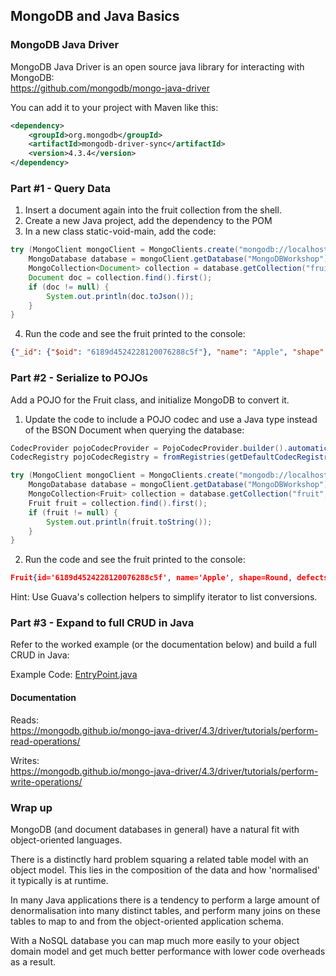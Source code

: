 ## MongoDB and Java Basics

### MongoDB Java Driver
MongoDB Java Driver is an open source java library for interacting with MongoDB:  
https://github.com/mongodb/mongo-java-driver

You can add it to your project with Maven like this:

```xml
<dependency>
    <groupId>org.mongodb</groupId>
    <artifactId>mongodb-driver-sync</artifactId>
    <version>4.3.4</version>
</dependency>
```

### Part #1 - Query Data
1. Insert a document again into the fruit collection from the shell.
2. Create a new Java project, add the dependency to the POM
3. In a new class static-void-main, add the code:
```java
try (MongoClient mongoClient = MongoClients.create("mongodb://localhost:27017")) {
    MongoDatabase database = mongoClient.getDatabase("MongoDBWorkshop");
    MongoCollection<Document> collection = database.getCollection("fruit");
    Document doc = collection.find().first();
    if (doc != null) {
        System.out.println(doc.toJson());
    }
}
```
4. Run the code and see the fruit printed to the console:

```json
{"_id": {"$oid": "6189d4524228120076288c5f"}, "name": "Apple", "shape": "Round", "defects": 3, "perfect": false}
```

### Part #2 - Serialize to POJOs
Add a POJO for the Fruit class, and initialize MongoDB to convert it.

1. Update the code to include a POJO codec and use a Java type instead of the BSON Document when querying the database:
```java
CodecProvider pojoCodecProvider = PojoCodecProvider.builder().automatic(true).build();
CodecRegistry pojoCodecRegistry = fromRegistries(getDefaultCodecRegistry(), fromProviders(pojoCodecProvider));

try (MongoClient mongoClient = MongoClients.create("mongodb://localhost:27017")) {
    MongoDatabase database = mongoClient.getDatabase("MongoDBWorkshop").withCodecRegistry(pojoCodecRegistry);;
    MongoCollection<Fruit> collection = database.getCollection("fruit", Fruit.class);
    Fruit fruit = collection.find().first();
    if (fruit != null) {
        System.out.println(fruit.toString());
    }
}
```
2. Run the code and see the fruit printed to the console:

```json
Fruit{id='6189d4524228120076288c5f', name='Apple', shape=Round, defects=3, perfect=false, purchased=2021-11-09T02:03:49.110Z}
```


Hint: Use Guava's collection helpers to simplify iterator to list conversions.


### Part #3 - Expand to full CRUD in Java
Refer to the worked example (or the documentation below) and build a full CRUD in Java:

Example Code: [EntryPoint.java](./src/main/java/com/mycodefu/mongodb/workshop/EntryPoint.java)

#### Documentation
Reads:  
https://mongodb.github.io/mongo-java-driver/4.3/driver/tutorials/perform-read-operations/  

Writes:  
https://mongodb.github.io/mongo-java-driver/4.3/driver/tutorials/perform-write-operations/  


### Wrap up
MongoDB (and document databases in general) have a natural fit with object-oriented languages.

There is a distinctly hard problem squaring a related table model with an object model. 
This lies in the composition of the data and how 'normalised' it typically is at runtime.

In many Java applications there is a tendency to perform a large amount of denormalisation into many
distinct tables, and perform many joins on these tables to map to and from the object-oriented 
application schema.

With a NoSQL database you can map much more easily to your object domain model and get much better
performance with lower code overheads as a result.


